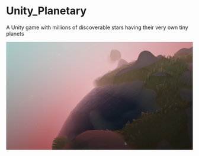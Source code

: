 # Unity_Planetary
A Unity game with millions of discoverable stars having their very own tiny planets

<img src="https://github.com/RollerVincent/Unity_Planetary/blob/main/demo/sealike.png?raw=true" alt="demo1" style="width:1000px;"/>

